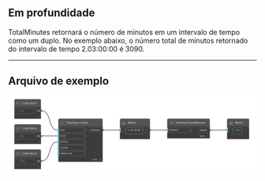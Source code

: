## Em profundidade
TotalMinutes retornará o número de minutos em um intervalo de tempo como um duplo. No exemplo abaixo, o número total de minutos retornado do intervalo de tempo 2.03:00:00 é 3090.
___
## Arquivo de exemplo

![TotalMinutes](./DSCore.TimeSpan.TotalMinutes_img.jpg)

